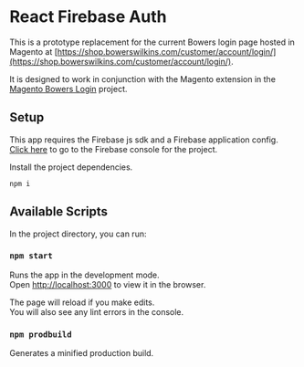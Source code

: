 # React Firebase Auth

This is a prototype replacement for the current Bowers login page hosted in Magento at [https://shop.bowerswilkins.com/customer/account/login/](https://shop.bowerswilkins.com/customer/account/login/).

It is designed to work in conjunction with the Magento extension in the [Magento Bowers Login](https://github.com/bowerswilkins/magento-bowers-login) project.

## Setup

This app requires the Firebase js sdk and a Firebase application config. [Click here](https://console.firebase.google.com/u/1/project/bowers-services/settings/general/web:NTZkMmQ5ODktOGZiNi00NzFjLTg1ODktMjExNTVmODA4MTVm) to go to the Firebase console for the project.

Install the project dependencies.

```shell
npm i
```

## Available Scripts

In the project directory, you can run:

### `npm start`

Runs the app in the development mode.<br>
Open [http://localhost:3000](http://localhost:3000) to view it in the browser.

The page will reload if you make edits.<br>
You will also see any lint errors in the console.

### `npm prodbuild`

Generates a minified production build.
